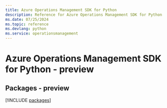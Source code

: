 ```yaml
---
title: Azure Operations Management SDK for Python
description: Reference for Azure Operations Management SDK for Python
ms.date: 07/25/2024
ms.topic: reference
ms.devlang: python
ms.service: operationsmanagement
---
```

# Azure Operations Management SDK for Python - preview
## Packages - preview
[!INCLUDE [packages](operations-management-index.md)]